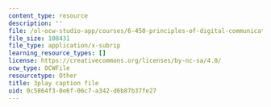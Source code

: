 ```yaml
---
content_type: resource
description: ''
file: /ol-ocw-studio-app/courses/6-450-principles-of-digital-communications-i-fall-2006/0c5864f30e6f06c7a342d6b87b37fe27_rei6tud0Tsg.srt
file_size: 108431
file_type: application/x-subrip
learning_resource_types: []
license: https://creativecommons.org/licenses/by-nc-sa/4.0/
ocw_type: OCWFile
resourcetype: Other
title: 3play caption file
uid: 0c5864f3-0e6f-06c7-a342-d6b87b37fe27
---
```

